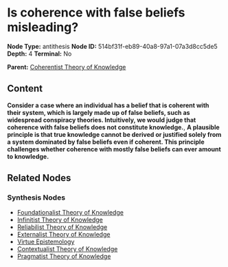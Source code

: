 # Is coherence with false beliefs misleading?

**Node Type:** antithesis
**Node ID:** 514bf31f-eb89-40a8-97a1-07a3d8cc5de5
**Depth:** 4
**Terminal:** No

**Parent:** [Coherentist Theory of Knowledge](coherentist-theory-of-knowledge-synthesis-db563b7b-d735-4ed0-b347-3861c4ccaa56.md)

## Content

**Consider a case where an individual has a belief that is coherent with their system, which is largely made up of false beliefs, such as widespread conspiracy theories. Intuitively, we would judge that coherence with false beliefs does not constitute knowledge.**, **A plausible principle is that true knowledge cannot be derived or justified solely from a system dominated by false beliefs even if coherent. This principle challenges whether coherence with mostly false beliefs can ever amount to knowledge.**

## Related Nodes

### Synthesis Nodes

- [Foundationalist Theory of Knowledge](foundationalist-theory-of-knowledge-synthesis-1862072a-22dc-44e8-a4f4-519c2449e6ea.md)
- [Infinitist Theory of Knowledge](infinitist-theory-of-knowledge-synthesis-9950cfc6-c937-4181-a079-a4813681638d.md)
- [Reliabilist Theory of Knowledge](reliabilist-theory-of-knowledge-synthesis-eb703ff2-81c2-44d0-9c35-e1a947c47730.md)
- [Externalist Theory of Knowledge](externalist-theory-of-knowledge-synthesis-f1b7035d-47aa-40fb-ba1e-597b50166ef6.md)
- [Virtue Epistemology](virtue-epistemology-synthesis-8e01c7b8-8a98-4e40-9d62-8a089e42088c.md)
- [Contextualist Theory of Knowledge](contextualist-theory-of-knowledge-synthesis-2bf8f767-aeb8-462f-a154-43a0af00df9b.md)
- [Pragmatist Theory of Knowledge](pragmatist-theory-of-knowledge-synthesis-67ca52e5-c4a8-4237-806a-3f2dcf20d6ad.md)
